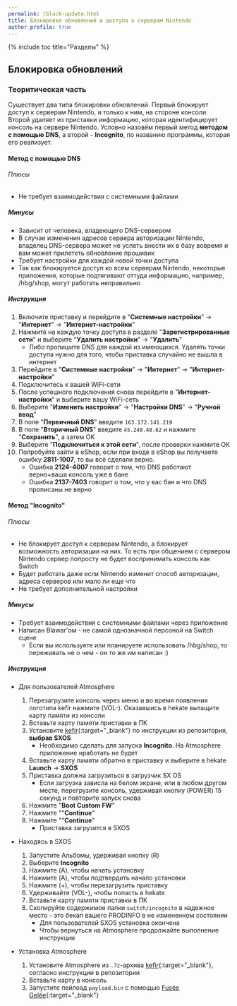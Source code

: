 ```yaml
---
permalink: /block-update.html
title: Блокировка обновлений и доступа к серверам Nintendo
author_profile: true
---
```

{% include toc title="Разделы" %}

## Блокировка обновлений

### Теоритическая часть 

Существует два типа блокировки обновлений. Первый блокирует доступ к серверам Nintendo, и только к ним, на стороне консоли. Второй удаляет из приставки информацию, которая идентифицирует консоль на сервере Nintendo. Условно назовём первый метод **методом с помощью DNS**, а второй - **Incognito**, по названию программы, которая его реализует. 

#### **Метод с помощью DNS**

###### Плюсы

* Не требует взаимодействия с системными файлами

##### Минусы

* Зависит от человека, владеющего DNS-сервером
* В случае изменения адресов сервера авторизации Nintendo, владелец DNS-сервера может не успеть внести их в базу вовремя и вам может прилететь обновление прошивик
* Требует настройки для каждой новой точки доступа
* Так как блокируется доступ ко всем серверам Nintendo, некоторые приложения, которые подтягивают оттуда информацию, например, /hbg/shop, могут работать неправильно 

##### Инструкция

1. Включите приставку и перейдите в "**Системные настройки**" -> "**Интернет**" -> "**Интернет-настройки**"
1. Нажмите на каждую точку доступа в разделе "**Зарегистрированные сети**" и выберите "**Удалить настройки**" -> "**Удалить**"
	* Либо пропишите DNS для каждой из имеющихся. Удалять точки доступа нужно для того, чтобы приставка случайно не вышла в интернет 
1. Перейдите в "**Системные настройки**" -> "**Интернет**" -> "**Интернет-настройки**"
1. Подключитесь к вашей WiFi-сети 
1. После успешного подключения снова перейдите в "**Интернет-настройки**" и выберите вашу WiFi-сеть 
1. Выберите "**Изменить настройки**" -> "**Настройки DNS**" -> "**Ручной ввод**"
1. В поле "**Первичный DNS**" введите `163.172.141.219`
1. В поле "**Вторичный DNS**" введите `45.248.48.62` и нажмите "**Сохранить**", а затем OK
1. Выберите "**Подключиться к этой сети**", после проверки нажмите ОК
1. Попробуйте зайти в eShop, если при входе в eShop вы получаете ошибку **2811-1007**, то вы всё сделали верно. 
	* Ошибка **2124-4007** говорит о том, что DNS работают верно+ваша консоль уже в бане
	* Ошибка **2137-7403** говорит о том, что у вас бан и что DNS прописаны не верно

#### **Метод "Incognito"**

###### Плюсы

* Не блокирует доступ к серверам Nintendo, а блокирует возможность авторизации на них. То есть при общением с сервером Nintendo сервер попросту не будет воспринимать консоль как Switch 
* Будет работать даже если Nintendo изменит способ авторизации, адреса серверов или мало ли еще что 
* Не требует дополнительной настройки 

##### Минусы

* Tребует взаимодействия с системными файлами через приложение 
* Написан Blawar'ом - не самой однозначной персоной на Switch сцене
	* Если вы используете или планируете использовать /hbg/shop, то переживать не о чем - он то же им написан :)
	
##### Инструкция

* Для пользователей Atmosphere
	1. Перезагрузите консоль через меню и во время появления логотипа kefir нажмите (VOL-). Оказавшись в hekate вытащите карту памяти из консоли 
	1. Вставьте карту памяти приставки в ПК 
	1. Установите [kefir](https://github.com/rashevskyv/switch/releases/latest){:target="_blank"} по инструкции из репозитория, **выбрав SXOS**
		* Необходимо сделать для запуска **Incognito**. На Atmosphere приложение нработать не будет 
	1. Вставьте карту памяти обратно в приставку и выберите в hekate **Launch** -> **SXOS**
	1. Приставка должна загрузиться в загрузчик SX OS
		* Если загрузка зависла на белом экране, или в любом другом месте, перегрузите консоль, удерживая кнопку (POWER) 15 секунд и повторите запуск снова
	1. Нажмите "**Boot Custom FW**"
	1. Нажмите ""**Continue**"
	1. Нажмите ""**Continue**"
		* Приставка загрузится в SXOS 

* Находясь в SXOS
	1. Запустите Альбомы, удерживая кнопку (R)
	1. Выберите **Incognito**
	1. Нажмите (A), чтобы начать установку 
	1. Нажмите (A), чтобы подтвердить начало установки 
	1. Нажмите (+), чтобы перезагрузить приставку 
	1. Удерживайте (VOL-), чтобы попасть в hekate
	1. Вставьте карту памяти приставки в ПК 
	1. Скопируйте содержимое папки `switch/incognito` в надежное место - это бекап вашего PRODINFO в не измененном состоянии
		* Для пользователей SXOS установка окончена
		* Чтобы вернуться на Atmosphere продолжайте выполнение инструкции 

* Установка Atmosphere
	1. Установите Atmosphere из `.7z`-архива [kefir](https://github.com/rashevskyv/switch/releases/latest){:target="_blank"}, согласно инструкции в репозитории
	1. Вставьте карту в консоль
	1. Запустите пейлоад `payload.bin` с помощью [Fusée Gelée](fusee-gelee){:target="_blank"}